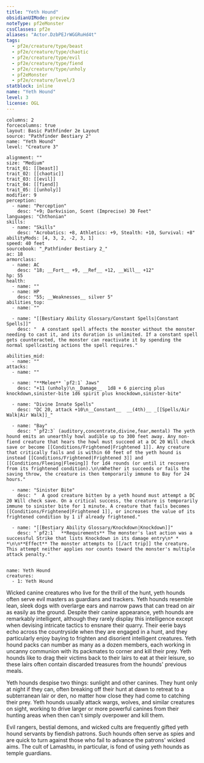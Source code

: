 ```yaml
---
title: "Yeth Hound"
obsidianUIMode: preview
noteType: pf2eMonster
cssClasses: pf2e
aliases: "Actor.DzbPEJrWGGRuHd4t" 
tags:
  - pf2e/creature/type/beast
  - pf2e/creature/type/chaotic
  - pf2e/creature/type/evil
  - pf2e/creature/type/fiend
  - pf2e/creature/type/unholy
  - pf2eMonster
  - pf2e/creature/level/3
statblock: inline
name: "Yeth Hound"
level: 3
license: OGL
---
```


```statblock
columns: 2
forcecolumns: true
layout: Basic Pathfinder 2e Layout
source: "Pathfinder Bestiary 2"
name: "Yeth Hound"
level: "Creature 3"

alignment: ""
size: "Medium"
trait_01: [[beast]]
trait_02: [[chaotic]]
trait_03: [[evil]]
trait_04: [[fiend]]
trait_05: [[unholy]]
modifier: 9
perception:
  - name: "Perception"
    desc: "+9; Darkvision, Scent (Imprecise) 30 Feet"
languages: "Chthonian"
skills:
  - name: "Skills"
    desc: "Acrobatics: +8, Athletics: +9, Stealth: +10, Survival: +8"
abilityMods: [4, 3, 2, -2, 3, 1]
speed: 40 feet
sourcebook: "_Pathfinder Bestiary 2_"
ac: 18
armorclass:
  - name: AC
    desc: "18; __Fort__ +9, __Ref__ +12, __Will__ +12"
hp: 55
health:
  - name: ""
  - name: HP
    desc: "55; __Weaknesses__ silver 5"
abilities_top:
  - name: ""

  - name: "[[Bestiary Ability Glossary/Constant Spells|Constant Spells]]"
    desc: "  A constant spell affects the monster without the monster needing to cast it, and its duration is unlimited. If a constant spell gets counteracted, the monster can reactivate it by spending the normal spellcasting actions the spell requires."

abilities_mid:
  - name: ""
attacks:
  - name: ""

  - name: "**Melee** `pf2:1` Jaws"
    desc: "+11 (unholy)\n__Damage__  1d8 + 6 piercing plus knockdown,sinister-bite 1d6 spirit plus knockdown,sinister-bite"

  - name: "Divine Innate Spells"
    desc: "DC 20, attack +10\n__Constant__  __(4th)__ _[[Spells/Air Walk|Air Walk]]_"

  - name: "Bay"
    desc: "`pf2:3` (auditory,concentrate,divine,fear,mental) The yeth hound emits an unearthly howl audible up to 300 feet away. Any non-fiend creature that hears the howl must succeed at a DC 20 Will check save or become [[Conditions/Frightened|Frightened 1]]. Any creature that critically fails and is within 60 feet of the yeth hound is instead [[Conditions/Frightened|Frightened 3]] and [[Conditions/Fleeing|Fleeing]] for 1d4 rounds (or until it recovers from its frightened condition).\n\nWhether it succeeds or fails the saving throw, the creature is then temporarily immune to Bay for 24 hours."

  - name: "Sinister Bite"
    desc: "  A good creature bitten by a yeth hound must attempt a DC 20 Will check save. On a critical success, the creature is temporarily immune to sinister bite for 1 minute. A creature that fails becomes [[Conditions/Frightened|Frightened 1]], or increases the value of its frightened condition by 1 if already frightened."

  - name: "[[Bestiary Ability Glossary/Knockdown|Knockdown]]"
    desc: "`pf2:1`  **Requirements** The monster's last action was a successful Strike that lists Knockdown in its damage entry\n* * *\n\n**Effect** The monster attempts to [[/act trip]] the creature. This attempt neither applies nor counts toward the monster's multiple attack penalty."
 
```

```encounter-table
name: Yeth Hound
creatures:
  - 1: Yeth Hound
```



Wicked canine creatures who live for the thrill of the hunt, yeth hounds often serve evil masters as guardians and trackers. Yeth hounds resemble lean, sleek dogs with overlarge ears and narrow paws that can tread on air as easily as the ground. Despite their canine appearance, yeth hounds are remarkably intelligent, although they rarely display this intelligence except when devising intricate tactics to ensnare their quarry. Their eerie bays echo across the countryside when they are engaged in a hunt, and they particularly enjoy baying to frighten and disorient intelligent creatures. Yeth hound packs can number as many as a dozen members, each working in uncanny communion with its packmates to corner and kill their prey. Yeth hounds like to drag their victims back to their lairs to eat at their leisure, so these lairs often contain discarded treasures from the hounds' previous meals.

Yeth hounds despise two things: sunlight and other canines. They hunt only at night if they can, often breaking off their hunt at dawn to retreat to a subterranean lair or den, no matter how close they had come to catching their prey. Yeth hounds usually attack wargs, wolves, and similar creatures on sight, working to drive larger or more powerful canines from their hunting areas when then can't simply overpower and kill them.

Evil rangers, bestial demons, and wicked cults are frequently gifted yeth hound servants by fiendish patrons. Such hounds often serve as spies and are quick to turn against those who fail to advance the patrons' wicked aims. The cult of Lamashtu, in particular, is fond of using yeth hounds as temple guardians.
